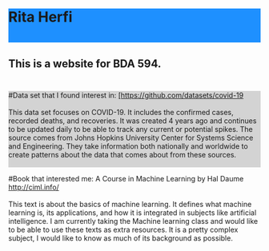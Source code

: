 <html>
<h1 style="background-color:DodgerBlue;">
 Rita Herfi <br> <br>
</h1>
  <body>
    <h2>This is a website for BDA 594. <br> <br></h2>
   <p style="background-color:LightGray;"> 
    #Data set that I found interest in: 
<a href="url">[https://github.com/datasets/covid-19 </a>
<br> <br>
    This data set focuses on COVID-19. It includes the confirmed cases, recorded deaths, and recoveries. It was created 4 years ago and continues to be updated daily to be able to track any current or potential spikes. The source comes from Johns Hopkins University Center for Systems Science and Engineering. They take information both nationally and worldwide to create patterns about the data that comes about from these sources. <br> <br>  

   #Book that interested me: A Course in Machine Learning by Hal Daume 
<a href="url">http://ciml.info/ </a>
<br><br>
	This text is about the basics of machine learning. It defines what machine learning is, its applications, and how it is integrated in subjects like artificial intelligence. I am currently taking the Machine learning class and would like to be able to use these texts as extra resources. It is a pretty complex subject, I would like to know as much of its background as possible. 

   </p>
  </body>
</html>

